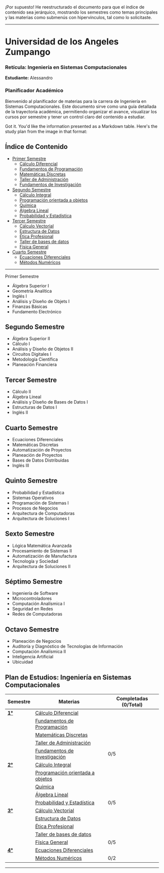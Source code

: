 ¡Por supuesto! He reestructurado el documento para que el índice de contenido sea jerárquico, mostrando los semestres como temas principales y las materias como submenús con hipervínculos, tal como lo solicitaste.

---

# Universidad de los Angeles Zumpango

### Retícula: Ingeniería en Sistemas Computacionales

**Estudiante:** Alessandro

### Planificador Académico

Bienvenido al planificador de materias para la carrera de Ingeniería en Sistemas Computacionales. Este documento sirve como una guía detallada de la trayectoria académica, permitiendo organizar el avance, visualizar los cursos por semestre y tener un control claro del contenido a estudiar.

Got it. You'd like the information presented as a Markdown table. Here's the study plan from the image in that format:

## Índice de Contenido

- [Primer Semestre](#primer-semestre)
  - [Cálculo Diferencial](#cálculo-diferencial)
  - [Fundamentos de Programación](#fundamentos-de-programación)
  - [Matemáticas Discretas](#matemáticas-discretas)
  - [Taller de Administración](#taller-de-administración)
  - [Fundamentos de Investigación](#fundamentos-de-investigación)
- [Segundo Semestre](#segundo-semestre)
  - [Cálculo Integral](#cálculo-integral)
  - [Programación orientada a objetos](#programación-orientada-a-objetos)
  - [Química](#química)
  - [Álgebra Lineal](#álgebra-lineal)
  - [Probabilidad y Estadística](#probabilidad-y-estadística)
- [Tercer Semestre](#tercer-semestre)
  - [Cálculo Vectorial](#cálculo-vectorial)
  - [Estructura de Datos](#estructura-de-datos)
  - [Ética Profesional](#ética-profesional)
  - [Taller de bases de datos](#taller-de-bases-de-datos)
  - [Física General](#física-general)
- [Cuarto Semestre](#cuarto-semestre)
  - [Ecuaciones Diferenciales](#ecuaciones-diferenciales)
  - [Métodos Numéricos](#métodos-numéricos)

---
Primer Semestre

- Álgebra Superior I
- Geometría Analítica
- Inglés I
- Análisis y Diseño de Objets I
- Finanzas Básicas
- Fundamento Electrónico

## Segundo Semestre

- Álgebra Superior II
- Cálculo I
- Análisis y Diseño de Objetos II
- Circuitos Digitales I
- Metodología Científica
- Planeación Financiera

## Tercer Semestre

- Cálculo II
- Álgebra Lineal
- Análisis y Diseño de Bases de Datos I
- Estructuras de Datos I
- Inglés II

## Cuarto Semestre

- Ecuaciones Diferenciales
- Matemáticas Discretas
- Automatización de Proyectos
- Planeación de Proyectos
- Bases de Datos Distribuidas
- Inglés III

## Quinto Semestre

- Probabilidad y Estadística
- Sistemas Operativos
- Programación de Sistemas I
- Procesos de Negocios
- Arquitectura de Computadoras
- Arquitectura de Soluciones I

## Sexto Semestre

- Lógica Matemática Avanzada
- Procesamiento de Sistemas II
- Automatización de Manufactura
- Tecnología y Sociedad
- Arquitectura de Soluciones II

## Séptimo Semestre

- Ingeniería de Software
- Microcontroladores
- Computación Analísmica I
- Seguridad en Redes
- Redes de Computadoras

## Octavo Semestre

- Planeación de Negocios
- Auditoría y Diagnóstico de Tecnologías de Información
- Computación Analísmica II
- Inteligencia Artificial
- Ubicuidad


## Plan de Estudios: Ingeniería en Sistemas Computacionales

| Semestre | Materias | Completadas (0/Total) |
|----------|----------|---------------------|
| [**1°**](#primer-semestre) | [Cálculo Diferencial](#cálculo-diferencial) | |
| | [Fundamentos de Programación](#fundamentos-de-programación) | |
| | [Matemáticas Discretas](#matemáticas-discretas) | |
| | [Taller de Administración](#taller-de-administración) | |
| | [Fundamentos de Investigación](#fundamentos-de-investigación) | 0/5 |
| [**2°**](#segundo-semestre) | [Cálculo Integral](#cálculo-integral) | |
| | [Programación orientada a objetos](#programación-orientada-a-objetos) | |
| | [Química](#química) | |
| | [Álgebra Lineal](#álgebra-lineal) | |
| | [Probabilidad y Estadística](#probabilidad-y-estadística) | 0/5 |
| [**3°**](#tercer-semestre) | [Cálculo Vectorial](#cálculo-vectorial) | |
| | [Estructura de Datos](#estructura-de-datos) | |
| | [Ética Profesional](#ética-profesional) | |
| | [Taller de bases de datos](#taller-de-bases-de-datos) | |
| | [Física General](#física-general) | 0/5 |
| [**4°**](#cuarto-semestre) | [Ecuaciones Diferenciales](#ecuaciones-diferenciales) | |
| | [Métodos Numéricos](#métodos-numéricos) | 0/2 |

---

